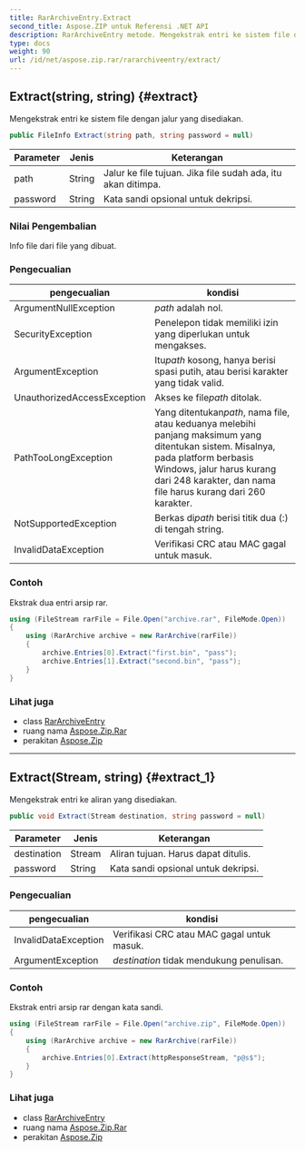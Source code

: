 ```yaml
---
title: RarArchiveEntry.Extract
second_title: Aspose.ZIP untuk Referensi .NET API
description: RarArchiveEntry metode. Mengekstrak entri ke sistem file dengan jalur yang disediakan.
type: docs
weight: 90
url: /id/net/aspose.zip.rar/rararchiveentry/extract/
---
```

## Extract(string, string) {#extract}

Mengekstrak entri ke sistem file dengan jalur yang disediakan.

```csharp
public FileInfo Extract(string path, string password = null)
```

| Parameter | Jenis | Keterangan |
| --- | --- | --- |
| path | String | Jalur ke file tujuan. Jika file sudah ada, itu akan ditimpa. |
| password | String | Kata sandi opsional untuk dekripsi. |

### Nilai Pengembalian

Info file dari file yang dibuat.

### Pengecualian

| pengecualian | kondisi |
| --- | --- |
| ArgumentNullException | *path* adalah nol. |
| SecurityException | Penelepon tidak memiliki izin yang diperlukan untuk mengakses. |
| ArgumentException | Itu*path* kosong, hanya berisi spasi putih, atau berisi karakter yang tidak valid. |
| UnauthorizedAccessException | Akses ke file*path* ditolak. |
| PathTooLongException | Yang ditentukan*path*, nama file, atau keduanya melebihi panjang maksimum yang ditentukan sistem. Misalnya, pada platform berbasis Windows, jalur harus kurang dari 248 karakter, dan nama file harus kurang dari 260 karakter. |
| NotSupportedException | Berkas di*path* berisi titik dua (:) di tengah string. |
| InvalidDataException | Verifikasi CRC atau MAC gagal untuk masuk. |

### Contoh

Ekstrak dua entri arsip rar.

```csharp
using (FileStream rarFile = File.Open("archive.rar", FileMode.Open))
{
    using (RarArchive archive = new RarArchive(rarFile))
    {
        archive.Entries[0].Extract("first.bin", "pass");
        archive.Entries[1].Extract("second.bin", "pass");
    }
}
```

### Lihat juga

* class [RarArchiveEntry](../)
* ruang nama [Aspose.Zip.Rar](../../rararchiveentry/)
* perakitan [Aspose.Zip](../../../)

---

## Extract(Stream, string) {#extract_1}

Mengekstrak entri ke aliran yang disediakan.

```csharp
public void Extract(Stream destination, string password = null)
```

| Parameter | Jenis | Keterangan |
| --- | --- | --- |
| destination | Stream | Aliran tujuan. Harus dapat ditulis. |
| password | String | Kata sandi opsional untuk dekripsi. |

### Pengecualian

| pengecualian | kondisi |
| --- | --- |
| InvalidDataException | Verifikasi CRC atau MAC gagal untuk masuk. |
| ArgumentException | *destination* tidak mendukung penulisan. |

### Contoh

Ekstrak entri arsip rar dengan kata sandi.

```csharp
using (FileStream rarFile = File.Open("archive.zip", FileMode.Open))
{
    using (RarArchive archive = new RarArchive(rarFile))
    {
        archive.Entries[0].Extract(httpResponseStream, "p@s$");
    }
}
```

### Lihat juga

* class [RarArchiveEntry](../)
* ruang nama [Aspose.Zip.Rar](../../rararchiveentry/)
* perakitan [Aspose.Zip](../../../)


